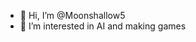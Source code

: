 - 👋 Hi, I’m @Moonshallow5
- 👀 I’m interested in AI and making games

<!---
Moonshallow5/Moonshallow5 is a ✨ special ✨ repository because its `README.md` (this file) appears on your GitHub profile.
You can click the Preview link to take a look at your changes.
--->
